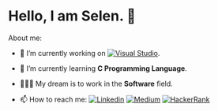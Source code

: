 # Hello, I am Selen. 👋

About me:

- 🔭 I’m currently working on  [![Visual Studio](https://img.shields.io/badge/--6C33AF?logo=visual%20studio)](https://visualstudio.microsoft.com/).
- 🌱 I’m currently learning **C Programming Language**.
- 👩🏽‍💻 My dream is to work in the **Software** field.



- 📫 How to reach me: [![Linkedin](https://img.icons8.com/fluency/48/000000/linkedin.png)](https://www.linkedin.com/in/z-selen-salman/) [![Medium](https://img.icons8.com/ios-filled/48/000000/medium-monogram--v1.png)](https://medium.com/@salmanselen) [![HackerRank](https://img.icons8.com/external-tal-revivo-color-tal-revivo/48/000000/external-hackerrank-is-a-technology-company-that-focuses-on-competitive-programming-logo-color-tal-revivo.png)](https://www.hackerrank.com/salmanselen)
